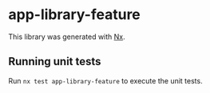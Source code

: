 # app-library-feature

This library was generated with [Nx](https://nx.dev).

## Running unit tests

Run `nx test app-library-feature` to execute the unit tests.
